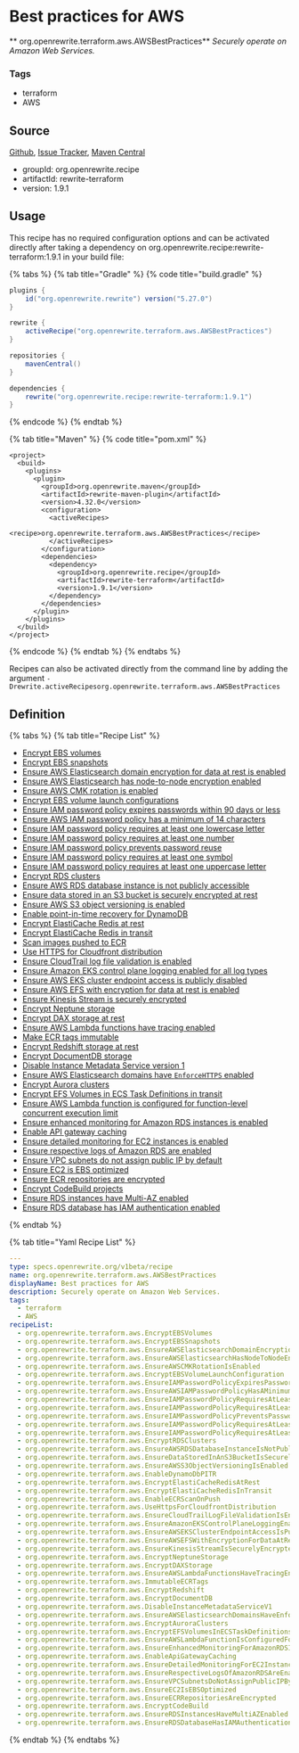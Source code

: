 # Best practices for AWS

** org.openrewrite.terraform.aws.AWSBestPractices**
_Securely operate on Amazon Web Services._

### Tags

* terraform
* AWS

## Source

[Github](https://github.com/openrewrite/rewrite-terraform), [Issue Tracker](https://github.com/openrewrite/rewrite-terraform/issues), [Maven Central](https://search.maven.org/artifact/org.openrewrite.recipe/rewrite-terraform/1.9.1/jar)

* groupId: org.openrewrite.recipe
* artifactId: rewrite-terraform
* version: 1.9.1


## Usage

This recipe has no required configuration options and can be activated directly after taking a dependency on org.openrewrite.recipe:rewrite-terraform:1.9.1 in your build file:

{% tabs %}
{% tab title="Gradle" %}
{% code title="build.gradle" %}
```groovy
plugins {
    id("org.openrewrite.rewrite") version("5.27.0")
}

rewrite {
    activeRecipe("org.openrewrite.terraform.aws.AWSBestPractices")
}

repositories {
    mavenCentral()
}

dependencies {
    rewrite("org.openrewrite.recipe:rewrite-terraform:1.9.1")
}
```
{% endcode %}
{% endtab %}

{% tab title="Maven" %}
{% code title="pom.xml" %}
```markup
<project>
  <build>
    <plugins>
      <plugin>
        <groupId>org.openrewrite.maven</groupId>
        <artifactId>rewrite-maven-plugin</artifactId>
        <version>4.32.0</version>
        <configuration>
          <activeRecipes>
            <recipe>org.openrewrite.terraform.aws.AWSBestPractices</recipe>
          </activeRecipes>
        </configuration>
        <dependencies>
          <dependency>
            <groupId>org.openrewrite.recipe</groupId>
            <artifactId>rewrite-terraform</artifactId>
            <version>1.9.1</version>
          </dependency>
        </dependencies>
      </plugin>
    </plugins>
  </build>
</project>
```
{% endcode %}
{% endtab %}
{% endtabs %}

Recipes can also be activated directly from the command line by adding the argument `-Drewrite.activeRecipesorg.openrewrite.terraform.aws.AWSBestPractices`

## Definition

{% tabs %}
{% tab title="Recipe List" %}
* [Encrypt EBS volumes](../../terraform/aws/encryptebsvolumes.md)
* [Encrypt EBS snapshots](../../terraform/aws/encryptebssnapshots.md)
* [Ensure AWS Elasticsearch domain encryption for data at rest is enabled](../../terraform/aws/ensureawselasticsearchdomainencryptionfordataatrestisenabled.md)
* [Ensure AWS Elasticsearch has node-to-node encryption enabled](../../terraform/aws/ensureawselasticsearchhasnodetonodeencryptionenabled.md)
* [Ensure AWS CMK rotation is enabled](../../terraform/aws/ensureawscmkrotationisenabled.md)
* [Encrypt EBS volume launch configurations](../../terraform/aws/encryptebsvolumelaunchconfiguration.md)
* [Ensure IAM password policy expires passwords within 90 days or less](../../terraform/aws/ensureiampasswordpolicyexpirespasswordswithin90daysorless.md)
* [Ensure AWS IAM password policy has a minimum of 14 characters](../../terraform/aws/ensureawsiampasswordpolicyhasaminimumof14characters.md)
* [Ensure IAM password policy requires at least one lowercase letter](../../terraform/aws/ensureiampasswordpolicyrequiresatleastonelowercaseletter.md)
* [Ensure IAM password policy requires at least one number](../../terraform/aws/ensureiampasswordpolicyrequiresatleastonenumber.md)
* [Ensure IAM password policy prevents password reuse](../../terraform/aws/ensureiampasswordpolicypreventspasswordreuse.md)
* [Ensure IAM password policy requires at least one symbol](../../terraform/aws/ensureiampasswordpolicyrequiresatleastonesymbol.md)
* [Ensure IAM password policy requires at least one uppercase letter](../../terraform/aws/ensureiampasswordpolicyrequiresatleastoneuppercaseletter.md)
* [Encrypt RDS clusters](../../terraform/aws/encryptrdsclusters.md)
* [Ensure AWS RDS database instance is not publicly accessible](../../terraform/aws/ensureawsrdsdatabaseinstanceisnotpubliclyaccessible.md)
* [Ensure data stored in an S3 bucket is securely encrypted at rest](../../terraform/aws/ensuredatastoredinans3bucketissecurelyencryptedatrest.md)
* [Ensure AWS S3 object versioning is enabled](../../terraform/aws/ensureawss3objectversioningisenabled.md)
* [Enable point-in-time recovery for DynamoDB](../../terraform/aws/enabledynamodbpitr.md)
* [Encrypt ElastiCache Redis at rest](../../terraform/aws/encryptelasticacheredisatrest.md)
* [Encrypt ElastiCache Redis in transit](../../terraform/aws/encryptelasticacheredisintransit.md)
* [Scan images pushed to ECR](../../terraform/aws/enableecrscanonpush.md)
* [Use HTTPS for Cloudfront distribution](../../terraform/aws/usehttpsforcloudfrontdistribution.md)
* [Ensure CloudTrail log file validation is enabled](../../terraform/aws/ensurecloudtraillogfilevalidationisenabled.md)
* [Ensure Amazon EKS control plane logging enabled for all log types](../../terraform/aws/ensureamazonekscontrolplaneloggingenabledforalllogtypes.md)
* [Ensure AWS EKS cluster endpoint access is publicly disabled](../../terraform/aws/ensureawseksclusterendpointaccessispubliclydisabled.md)
* [Ensure AWS EFS with encryption for data at rest is enabled](../../terraform/aws/ensureawsefswithencryptionfordataatrestisenabled.md)
* [Ensure Kinesis Stream is securely encrypted](../../terraform/aws/ensurekinesisstreamissecurelyencrypted.md)
* [Encrypt Neptune storage](../../terraform/aws/encryptneptunestorage.md)
* [Encrypt DAX storage at rest](../../terraform/aws/encryptdaxstorage.md)
* [Ensure AWS Lambda functions have tracing enabled](../../terraform/aws/ensureawslambdafunctionshavetracingenabled.md)
* [Make ECR tags immutable](../../terraform/aws/immutableecrtags.md)
* [Encrypt Redshift storage at rest](../../terraform/aws/encryptredshift.md)
* [Encrypt DocumentDB storage](../../terraform/aws/encryptdocumentdb.md)
* [Disable Instance Metadata Service version 1](../../terraform/aws/disableinstancemetadataservicev1.md)
* [Ensure AWS Elasticsearch domains have `EnforceHTTPS` enabled](../../terraform/aws/ensureawselasticsearchdomainshaveenforcehttpsenabled.md)
* [Encrypt Aurora clusters](../../terraform/aws/encryptauroraclusters.md)
* [Encrypt EFS Volumes in ECS Task Definitions in transit](../../terraform/aws/encryptefsvolumesinecstaskdefinitionsintransit.md)
* [Ensure AWS Lambda function is configured for function-level concurrent execution limit](../../terraform/aws/ensureawslambdafunctionisconfiguredforfunctionlevelconcurrentexecutionlimit.md)
* [Ensure enhanced monitoring for Amazon RDS instances is enabled](../../terraform/aws/ensureenhancedmonitoringforamazonrdsinstancesisenabled.md)
* [Enable API gateway caching](../../terraform/aws/enableapigatewaycaching.md)
* [Ensure detailed monitoring for EC2 instances is enabled](../../terraform/aws/ensuredetailedmonitoringforec2instancesisenabled.md)
* [Ensure respective logs of Amazon RDS are enabled](../../terraform/aws/ensurerespectivelogsofamazonrdsareenabled.md)
* [Ensure VPC subnets do not assign public IP by default](../../terraform/aws/ensurevpcsubnetsdonotassignpublicipbydefault.md)
* [Ensure EC2 is EBS optimized](../../terraform/aws/ensureec2isebsoptimized.md)
* [Ensure ECR repositories are encrypted](../../terraform/aws/ensureecrrepositoriesareencrypted.md)
* [Encrypt CodeBuild projects](../../terraform/aws/encryptcodebuild.md)
* [Ensure RDS instances have Multi-AZ enabled](../../terraform/aws/ensurerdsinstanceshavemultiazenabled.md)
* [Ensure RDS database has IAM authentication enabled](../../terraform/aws/ensurerdsdatabasehasiamauthenticationenabled.md)

{% endtab %}

{% tab title="Yaml Recipe List" %}
```yaml
---
type: specs.openrewrite.org/v1beta/recipe
name: org.openrewrite.terraform.aws.AWSBestPractices
displayName: Best practices for AWS
description: Securely operate on Amazon Web Services.
tags:
  - terraform
  - AWS
recipeList:
  - org.openrewrite.terraform.aws.EncryptEBSVolumes
  - org.openrewrite.terraform.aws.EncryptEBSSnapshots
  - org.openrewrite.terraform.aws.EnsureAWSElasticsearchDomainEncryptionForDataAtRestIsEnabled
  - org.openrewrite.terraform.aws.EnsureAWSElasticsearchHasNodeToNodeEncryptionEnabled
  - org.openrewrite.terraform.aws.EnsureAWSCMKRotationIsEnabled
  - org.openrewrite.terraform.aws.EncryptEBSVolumeLaunchConfiguration
  - org.openrewrite.terraform.aws.EnsureIAMPasswordPolicyExpiresPasswordsWithin90DaysOrLess
  - org.openrewrite.terraform.aws.EnsureAWSIAMPasswordPolicyHasAMinimumOf14Characters
  - org.openrewrite.terraform.aws.EnsureIAMPasswordPolicyRequiresAtLeastOneLowercaseLetter
  - org.openrewrite.terraform.aws.EnsureIAMPasswordPolicyRequiresAtLeastOneNumber
  - org.openrewrite.terraform.aws.EnsureIAMPasswordPolicyPreventsPasswordReuse
  - org.openrewrite.terraform.aws.EnsureIAMPasswordPolicyRequiresAtLeastOneSymbol
  - org.openrewrite.terraform.aws.EnsureIAMPasswordPolicyRequiresAtLeastOneUppercaseLetter
  - org.openrewrite.terraform.aws.EncryptRDSClusters
  - org.openrewrite.terraform.aws.EnsureAWSRDSDatabaseInstanceIsNotPubliclyAccessible
  - org.openrewrite.terraform.aws.EnsureDataStoredInAnS3BucketIsSecurelyEncryptedAtRest
  - org.openrewrite.terraform.aws.EnsureAWSS3ObjectVersioningIsEnabled
  - org.openrewrite.terraform.aws.EnableDynamoDbPITR
  - org.openrewrite.terraform.aws.EncryptElastiCacheRedisAtRest
  - org.openrewrite.terraform.aws.EncryptElastiCacheRedisInTransit
  - org.openrewrite.terraform.aws.EnableECRScanOnPush
  - org.openrewrite.terraform.aws.UseHttpsForCloudfrontDistribution
  - org.openrewrite.terraform.aws.EnsureCloudTrailLogFileValidationIsEnabled
  - org.openrewrite.terraform.aws.EnsureAmazonEKSControlPlaneLoggingEnabledForAllLogTypes
  - org.openrewrite.terraform.aws.EnsureAWSEKSClusterEndpointAccessIsPubliclyDisabled
  - org.openrewrite.terraform.aws.EnsureAWSEFSWithEncryptionForDataAtRestIsEnabled
  - org.openrewrite.terraform.aws.EnsureKinesisStreamIsSecurelyEncrypted
  - org.openrewrite.terraform.aws.EncryptNeptuneStorage
  - org.openrewrite.terraform.aws.EncryptDAXStorage
  - org.openrewrite.terraform.aws.EnsureAWSLambdaFunctionsHaveTracingEnabled
  - org.openrewrite.terraform.aws.ImmutableECRTags
  - org.openrewrite.terraform.aws.EncryptRedshift
  - org.openrewrite.terraform.aws.EncryptDocumentDB
  - org.openrewrite.terraform.aws.DisableInstanceMetadataServiceV1
  - org.openrewrite.terraform.aws.EnsureAWSElasticsearchDomainsHaveEnforceHTTPSEnabled
  - org.openrewrite.terraform.aws.EncryptAuroraClusters
  - org.openrewrite.terraform.aws.EncryptEFSVolumesInECSTaskDefinitionsInTransit
  - org.openrewrite.terraform.aws.EnsureAWSLambdaFunctionIsConfiguredForFunctionLevelConcurrentExecutionLimit
  - org.openrewrite.terraform.aws.EnsureEnhancedMonitoringForAmazonRDSInstancesIsEnabled
  - org.openrewrite.terraform.aws.EnableApiGatewayCaching
  - org.openrewrite.terraform.aws.EnsureDetailedMonitoringForEC2InstancesIsEnabled
  - org.openrewrite.terraform.aws.EnsureRespectiveLogsOfAmazonRDSAreEnabled
  - org.openrewrite.terraform.aws.EnsureVPCSubnetsDoNotAssignPublicIPByDefault
  - org.openrewrite.terraform.aws.EnsureEC2IsEBSOptimized
  - org.openrewrite.terraform.aws.EnsureECRRepositoriesAreEncrypted
  - org.openrewrite.terraform.aws.EncryptCodeBuild
  - org.openrewrite.terraform.aws.EnsureRDSInstancesHaveMultiAZEnabled
  - org.openrewrite.terraform.aws.EnsureRDSDatabaseHasIAMAuthenticationEnabled

```
{% endtab %}
{% endtabs %}
